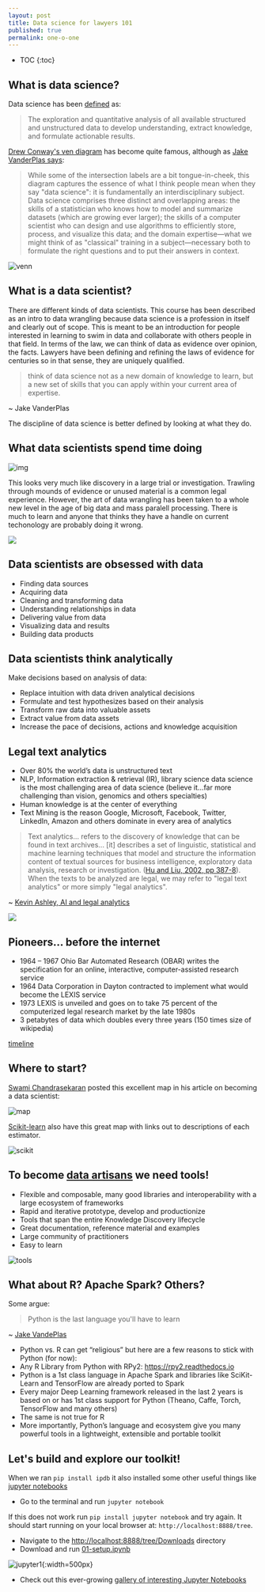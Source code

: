 ```yaml
---
layout: post
title: Data science for lawyers 101
published: true
permalink: one-o-one
---
```

* TOC
{:toc}
## What is data science?

Data science has been [defined](https://www.edx.org/course/data-science-essentials) as:

> The exploration and quantitative analysis of all available structured and unstructured data to develop understanding, extract knowledge, and formulate actionable results.

[Drew Conway's ven diagram](http://drewconway.com/zia/2013/3/26/the-data-science-venn-diagram) has become quite famous, although as [Jake VanderPlas says](https://jakevdp.github.io/PythonDataScienceHandbook/00.00-preface.html): 

> While some of the intersection labels are a bit tongue-in-cheek, this diagram captures the essence of what I think people mean when they say "data science": it is fundamentally an interdisciplinary subject. Data science comprises three distinct and overlapping areas: the skills of a statistician who knows how to model and summarize datasets (which are growing ever larger); the skills of a computer scientist who can design and use algorithms to efficiently store, process, and visualize this data; and the domain expertise—what we might think of as "classical" training in a subject—necessary both to formulate the right questions and to put their answers in context.

![venn](/sh/assets/images/Data_Science_VD.png?raw=true)

## What is a data scientist?  

There are different kinds of data scientists.  This course has been described as an intro to data wrangling because data science is a profession in itself and clearly out of scope.  This is meant to be an introduction for people interested in learning to swim in data and collaborate with others people in that field.  In terms of the law, we can think of data as evidence over opinion, the facts.  Lawyers have been defining and refining the laws of evidence for centuries so in that sense, they are uniquely qualified.  

> think of data science not as a new domain of knowledge to learn, but a new set of skills that you can apply within your current area of expertise.

~ Jake VanderPlas 

The discipline of data science is better defined by looking at what they do.

## What data scientists spend time doing

![img](https://www.raconteur.net//wp-content/uploads/2016/10/What-data-scientists-spend-the-most-time-doing.jpg)

This looks very much like discovery in a large trial or investigation.  Trawling through mounds of evidence or unused material is a common legal experience.  However, the art of data wrangling has been taken to a whole new level in the age of big data and mass paralell processing.  There is much to learn and anyone that thinks they have a handle on current techonology are probably doing it wrong.

![](https://cdn-images-1.medium.com/max/2400/1*2Wym4LA075l3VpPi9XIxRQ.png)

## Data scientists are obsessed with data 

*    Finding data sources 
*    Acquiring data
*    Cleaning and transforming data
*    Understanding relationships in data
*    Delivering value from data
*    Visualizing data and results
*    Building data products

## Data scientists think analytically

Make decisions based on analysis of data:

*    Replace intuition with data driven analytical decisions
*    Formulate and test hypothesizes based on their analysis
*    Transform raw data into valuable assets
*    Extract value from data assets
*    Increase the pace of decisions, actions and knowledge acquisition

## Legal text analytics

*    Over 80% the world’s data is unstructured text
*    NLP, Information extraction & retrieval (IR), library science data science is the most challenging area of data science (believe it…far more challenging than vision, genomics and others specialties)
*    Human knowledge is at the center of everything
*    Text Mining is the reason Google, Microsoft, Facebook, Twitter, LinkedIn, Amazon and others dominate in every area of analytics

> Text analytics... refers to the discovery of knowledge that can be found in text archives... [it] describes a set of linguistic, statistical and machine learning techniques that model and structure the information content of textual sources for business intelligence, exploratory data analysis, research or investigation.  ([Hu and Liu, 2002, pp 387-8](https://www.researchgate.net/profile/Sanjay_Chakraborty/post/What_are_the_machine_learning_algorithms_used_in_biological_research/attachment/59d64f4879197b80779a8768/AS%3A497046570401792%401495516545497/download/588dfc2633c3cd86ab3faba2a44a8e4ceb63.pdf)).  When the texts to be analyzed are legal, we may refer to "legal text analytics" or more simply "legal analytics".  

~ [Kevin Ashley, AI and legal analytics](https://www.cambridge.org/core/books/artificial-intelligence-and-legal-analytics/E7D705EEF392501A1DB180645917E7E0)

![](https://i.pinimg.com/originals/73/b6/dc/73b6dc222c079fdbb98cc4c9c743ddae.jpg)

## Pioneers… before the internet

*    1964 – 1967 Ohio Bar Automated Research (OBAR) writes the specification for an online, interactive, computer-assisted research service
*    1964 Data Corporation in Dayton contracted to implement what would become the LEXIS service
*    1973 LEXIS is unveiled and goes on to take 75 percent of the computerized legal research market by the late 1980s
*    3 petabytes of data which doubles every three years (150 times size of wikipedia)

[timeline](http://www.lexisnexis.com/anniversary/30th_timeline_fulltxt.pdf)

## Where to start?

[Swami Chandrasekaran](http://nirvacana.com/thoughts/2013/07/08/becoming-a-data-scientist/) posted this excellent map in his article on becoming a data scientist:

![map](http://nirvacana.com/thoughts/wp-content/uploads/2018/01/RoadToDataScientist1.png)

[Scikit-learn](https://scikit-learn.org/stable/tutorial/machine_learning_map/) also have this great map with links out to descriptions of each estimator.

![scikit](https://scikit-learn.org/stable/_static/ml_map.png)

## To become [data artisans](https://en.wikipedia.org/wiki/Artisan) we need tools!

*    Flexible and composable, many good libraries and interoperability with a large ecosystem of frameworks
*    Rapid and iterative prototype, develop and productionize
*    Tools that span the entire Knowledge Discovery lifecycle
*    Great documentation, reference material and examples
*    Large community of practitioners
*    Easy to learn

![tools](/sh/assets/images/tool-box.png?raw=true)

## What about R? Apache Spark? Others?

Some argue:

>Python is the last language you'll have to learn

~ [Jake VandePlas](https://jakevdp.github.io/blog/2012/09/20/why-python-is-the-last/)

*    Python vs. R can get “religious” but here are a few reasons to stick with Python (for now):
*    Any R Library from Python with RPy2: https://rpy2.readthedocs.io
*    Python is a 1st class language in Apache Spark and libraries like SciKit-Learn and TensorFlow are already ported to Spark
*    Every major Deep Learning framework released in the last 2 years is based on or has 1st class support for Python (Theano, Caffe, Torch, TensorFlow and many others)
*    The same is not true for R
*    More importantly, Python’s language and ecosystem give you many powerful tools in a lightweight, extensible and portable toolkit

## Let's build and explore our toolkit!

When we ran `pip install ipdb` it also installed some other useful things like [jupyter notebooks](https://jupyter.org/index.html) 
*    Go to the terminal and run `jupyter notebook`

If this does not work run `pip install jupyter notebook` and try again.  It should start running on your local browser at: `http://localhost:8888/tree`.

*    Navigate to the [http://localhost:8888/tree/Downloads](http://localhost:8888/tree/Downloads) directory
*    Download and run [01-setup.ipynb](https://minhaskamal.github.io/DownGit/#/home?url=https://github.com/halkypi/sh/blob/gh-pages/assets/code/01-setup.ipynb)

![jupyter1](/sh/assets/images/jupyter1.png?raw=true){:width=500px}
*    Check out this ever-growing [gallery of interesting Jupyter Notebooks](https://github.com/jupyter/jupyter/wiki/A-gallery-of-interesting-Jupyter-Notebooks)

